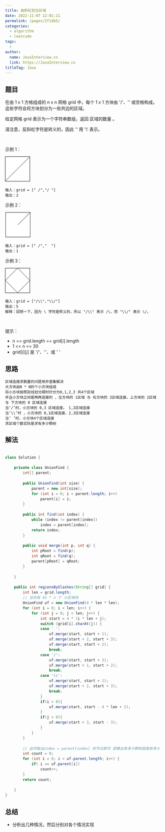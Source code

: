 ```yaml
---
title: 由斜杠划分区域
date: 2022-11-07 22:01:11
permalink: /pages/2f1db5/
categories:
  - algorithm
  - leetcode
tags:
  - 
author: 
  name: JavaInterview.cn
  link: https://JavaInterview.cn
titleTag: Java
---
```



## 题目

在由 1 x 1 方格组成的 n x n 网格 grid 中，每个 1 x 1 方块由 '/'、'\' 或空格构成。这些字符会将方块划分为一些共边的区域。

给定网格 grid 表示为一个字符串数组，返回 区域的数量 。

请注意，反斜杠字符是转义的，因此 '\' 用 '\\' 表示。

 

示例 1：

![](../../../media/pictures/leetcode/1.png)


    输入：grid = [" /","/ "]
    输出：2
示例 2：

![](../../../media/pictures/leetcode/2.png)


    输入：grid = [" /","  "]
    输出：1
示例 3：

![](../../../media/pictures/leetcode/4.png)


    输入：grid = ["/\\","\\/"]
    输出：5
    解释：回想一下，因为 \ 字符是转义的，所以 "/\\" 表示 /\，而 "\\/" 表示 \/。
 

提示：

- n == grid.length == grid[i].length
- 1 <= n <= 30
- grid[i][j] 是 '/'、'\'、或 ' '


## 思路

    区域连接求数量的问题用并查集解决
    大方块由N * N的个小方块组成
    将小方块按照双线划分顺时针分为0,1,2,3 共4个区域
    并且小方块之间是两两连接的 ，左方块的 1区域 与 右方块的 3区域连接，上方块的 2区域 与 下方块的 0 区域连接
    当‘/’时，小方块的 0,3 区域连接， 1,2区域连接
    当‘\\’时 ，小方块的 0,1区域连接，2,3区域连接
    当‘ ’时，小方块4个区域连接
    求区域个数实际是求有多少颗树

## 解法
```java

class Solution {
    
	private class UnionFind {
		int[] parent;

		public UnionFind(int size) {
			parent = new int[size];
			for (int i = 0; i < parent.length; i++)
				parent[i] = i;
		}

		public int find(int index) {
			while (index != parent[index])
				index = parent[index];
			return index;
		}

		public void merge(int p, int q) {
			int pRoot = find(p);
			int qRoot = find(q);
			parent[pRoot] = qRoot;
		}
		
	}

	public int regionsBySlashes(String[] grid) {
		int len = grid.length;
		// 总共有 4n * n 个 小区域块
		UnionFind uf = new UnionFind(4 * len * len);
		for (int i = 0; i < len; i++) {
			for (int j = 0; j < len; j++) {
				int start = 4 * (i * len + j);
				switch (grid[i].charAt(j)) {
				case ' ':
					uf.merge(start, start + 1);
					uf.merge(start + 2, start + 3);
					uf.merge(start, start + 2);
					break;
				case '/':
					uf.merge(start, start + 3);
					uf.merge(start + 1, start + 2);
					break;
				case '\\':
					uf.merge(start, start + 1);
					uf.merge(start + 2, start + 3);
					break;
				}
				if(i > 0){
					uf.merge(start, start - 4 * len + 2);
				}
				if(j > 0){
					uf.merge(start + 3, start - 3);
				}
			}
		}
		
		// 此时取出index = parent[index] 的节点即可 即算出有多少颗树就是有多少个区域
		int count = 0;
		for (int i = 0; i < uf.parent.length; i++) {
			if( i == uf.parent[i])
				count++;
		}
		return count;

    }
}
```

## 总结

- 分析出几种情况，然后分别对各个情况实现 
